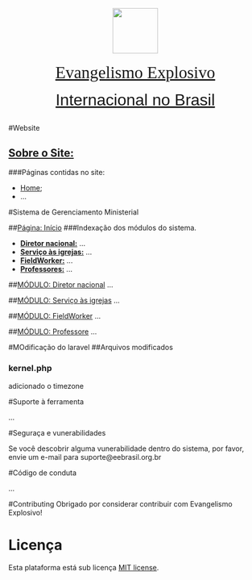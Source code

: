 <p style="text-align: center"><a href="https://eebrasil.org.br" target="_blank"><img alt="" src="https://eebrasil.org.br/public/img/logo/logo2.png" width="90"></a></p>
<p style="text-align: center;font-family: 'Times New Roman', serif;font-size: 25pt;line-height: 10px;"><a href="https://eebrasil.org.br" target="_blank">Evangelismo Explosivo</a></p>
<p style="text-align: center;font-family: 'Arial', serif;font-size: 24pt;line-height: 30px;"><a href="https://eebrasil.org.br" target="_blank">Internacional no Brasil</a></p>

#Website
## [Sobre o Site:](https://eebrasil.org.br)

###Páginas contidas no site:

- [Home](https://eebrasil.org.br/);
- ...


#Sistema de Gerenciamento Ministerial

##[Página: Início](https://eebrasil.org.br/office)
###Indexação dos módulos do sistema.

- **[Diretor nacional:](https://eebrasil.org.br/office)** ...
- **[Serviço às igrejas:](https://eebrasil.org.br/office/fieldworker)** ...
- **[FieldWorker:](https://eebrasil.org.br/office/fieldworker)** ...
- **[Professores:](https://eebrasil.org.br/office/fieldworker)** ...

##[MÓDULO: Diretor nacional](https://eebrasil.org.br/nd)
...

##[MÓDULO: Serviço às igrejas](https://eebrasil.org.br/office)
...

##[MÓDULO: FieldWorker](https://eebrasil.org.br/fw)
...

##[MÓDULO: Professore](https://eebrasil.org.br/teacher)
...

#MOdificação do laravel
##Arquivos modificados
### kernel.php
adicionado o timezone

#Suporte à ferramenta

...

#Seguraça e vunerabilidades

<p>Se você descobrir alguma vunerabilidade dentro do sistema, por favor, envie um e-mail para suporte@eebrasil.org.br</p>

#Código de conduta

...

#Contributing
Obrigado por considerar contribuir com Evangelismo Explosivo!

# Licença

Esta plataforma está sub licença [MIT license](https://opensource.org/licenses/MIT).
